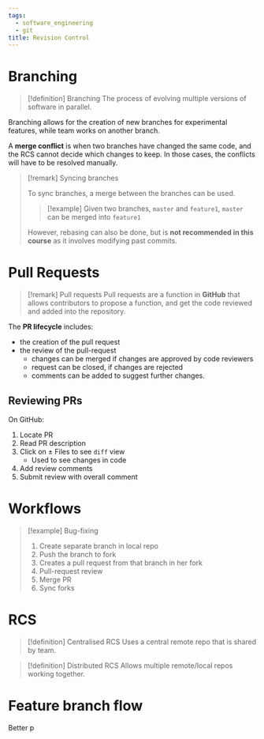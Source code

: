 ```yaml
---
tags:
  - software_engineering
  - git
title: Revision Control
---
```


# Branching

> [!definition] Branching
> The process of evolving multiple versions of software in parallel.

Branching allows for the creation of new branches for experimental features, while team works on another branch. 

A **merge conflict** is when two branches have changed the same code, and the RCS cannot decide which changes to keep. In those cases, the conflicts will have to be resolved manually.

> [!remark] Syncing branches
> 
> To sync branches, a merge between the branches can be used. 
> 
> > [!example] 
> > Given two branches, `master` and `feature1`, `master` can be merged into `feature1`
> 
> However, rebasing can also be done, but is **not recommended in this course** as it involves modifying past commits.


# Pull Requests

> [!remark] Pull requests
> Pull requests are a function in **GitHub** that allows contributors to propose a function, and get the code reviewed and added into the repository.

The **PR lifecycle** includes:
- the creation of the pull request
- the review of the pull-request
	- changes can be merged if changes are approved by code reviewers
	- request can be closed, if changes are rejected
	- comments can be added to suggest further changes.

## Reviewing PRs

On GitHub:
1. Locate PR
2. Read PR description
3. Click on $\pm$ Files to see `diff` view
	- Used to see changes in code
4. Add review comments
5. Submit review with overall comment

# Workflows
> [!example] Bug-fixing
> 1. Create separate branch in local repo
> 2. Push the branch to fork
> 3. Creates a pull request from that branch in her fork
> 4. Pull-request review
> 5. Merge PR
> 6. Sync forks

# RCS
> [!definition] Centralised RCS
> Uses a central remote repo that is shared by team.

> [!definition] Distributed RCS
> Allows multiple remote/local repos working together.

# Feature branch flow
Better p